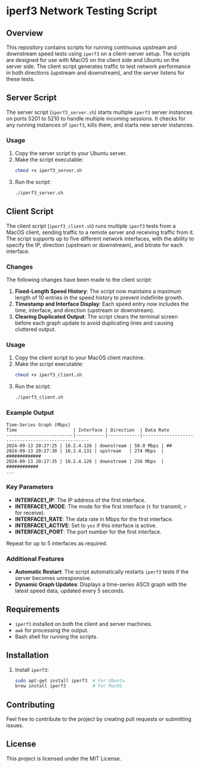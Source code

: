 
# iperf3 Network Testing Script

## Overview

This repository contains scripts for running continuous upstream and downstream speed tests using `iperf3` on a client-server setup. The scripts are designed for use with MacOS on the client side and Ubuntu on the server side. The client script generates traffic to test network performance in both directions (upstream and downstream), and the server listens for these tests.

## Server Script

The server script (`iperf3_server.sh`) starts multiple `iperf3` server instances on ports 5201 to 5210 to handle multiple incoming sessions. It checks for any running instances of `iperf3`, kills them, and starts new server instances.

### Usage

1. Copy the server script to your Ubuntu server.
2. Make the script executable:
    ```bash
    chmod +x iperf3_server.sh
    ```
3. Run the script:
    ```bash
    ./iperf3_server.sh
    ```

## Client Script

The client script (`iperf3_client.sh`) runs multiple `iperf3` tests from a MacOS client, sending traffic to a remote server and receiving traffic from it. The script supports up to five different network interfaces, with the ability to specify the IP, direction (upstream or downstream), and bitrate for each interface.

### Changes

The following changes have been made to the client script:

1. **Fixed-Length Speed History**: The script now maintains a maximum length of 10 entries in the speed history to prevent indefinite growth.
2. **Timestamp and Interface Display**: Each speed entry now includes the time, interface, and direction (upstream or downstream).
3. **Clearing Duplicated Output**: The script clears the terminal screen before each graph update to avoid duplicating lines and causing cluttered output.

### Usage

1. Copy the client script to your MacOS client machine.
2. Make the script executable:
    ```bash
    chmod +x iperf3_client.sh
    ```
3. Run the script:
    ```bash
    ./iperf3_client.sh
    ```

### Example Output

```
Time-Series Graph (Mbps)
Time                     | Interface | Direction  | Data Rate
-------------------------|-----------|------------|--------------------------------------------------
2024-09-13 20:27:25 | 10.2.4.126 | downstream | 50.0 Mbps | ##
2024-09-13 20:27:30 | 10.2.4.131 | upstream   | 274 Mbps  | #############
2024-09-13 20:27:35 | 10.2.4.126 | downstream | 256 Mbps  | ############
...
```

### Key Parameters

- **INTERFACE1_IP**: The IP address of the first interface.
- **INTERFACE1_MODE**: The mode for the first interface (`t` for transmit, `r` for receive).
- **INTERFACE1_RATE**: The data rate in Mbps for the first interface.
- **INTERFACE1_ACTIVE**: Set to `yes` if this interface is active.
- **INTERFACE1_PORT**: The port number for the first interface.

Repeat for up to 5 interfaces as required.

### Additional Features

- **Automatic Restart**: The script automatically restarts `iperf3` tests if the server becomes unresponsive.
- **Dynamic Graph Updates**: Displays a time-series ASCII graph with the latest speed data, updated every 5 seconds.

## Requirements

- `iperf3` installed on both the client and server machines.
- `awk` for processing the output.
- Bash shell for running the scripts.

## Installation

1. Install `iperf3`:
    ```bash
    sudo apt-get install iperf3  # For Ubuntu
    brew install iperf3          # For MacOS
    ```

## Contributing

Feel free to contribute to the project by creating pull requests or submitting issues.

## License

This project is licensed under the MIT License.
